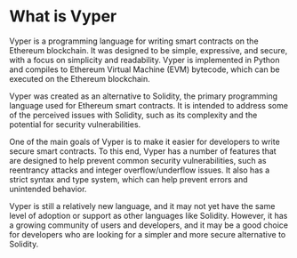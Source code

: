 # What is Vyper

Vyper is a programming language for writing smart contracts on the Ethereum blockchain.
It was designed to be simple, expressive, and secure, with a focus on simplicity and readability.
Vyper is implemented in Python and compiles to Ethereum Virtual Machine (EVM) bytecode, which can be executed on the Ethereum blockchain.

Vyper was created as an alternative to Solidity, the primary programming language used for Ethereum smart contracts.
It is intended to address some of the perceived issues with Solidity, such as its complexity and the potential for security vulnerabilities.

One of the main goals of Vyper is to make it easier for developers to write secure smart contracts.
To this end, Vyper has a number of features that are designed to help prevent common security vulnerabilities,
such as reentrancy attacks and integer overflow/underflow issues. It also has a strict syntax and type system, which can help prevent errors and unintended behavior.

Vyper is still a relatively new language, and it may not yet have the same level of adoption or support as other languages like Solidity. However,
it has a growing community of users and developers, and it may be a good choice for developers who are looking for a simpler and more secure alternative to Solidity.
